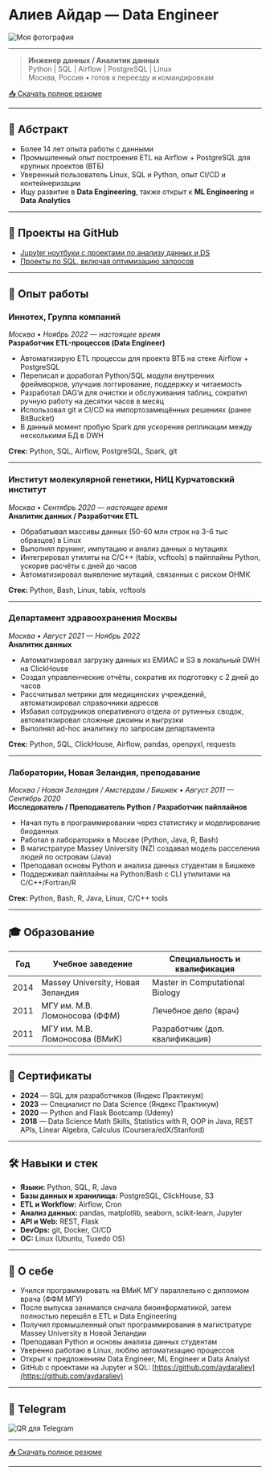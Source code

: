 # Алиев Айдар — Data Engineer

![Моя фотография](./photo.jpg)

---
> **Инженер данных / Аналитик данных**  
> Python | SQL | Airflow | PostgreSQL | Linux  
> Москва, Россия • готов к переезду и командировкам

[📥 Скачать полное резюме](CV_Aliev_data_engineer.pdf)

---

## 📌 Абстракт

- Более 14 лет опыта работы с данными
- Промышленный опыт построения ETL на Airflow + PostgreSQL для крупных проектов (ВТБ)
- Уверенный пользователь Linux, SQL и Python, опыт CI/CD и контейнеризации
- Ищу развитие в **Data Engineering**, также открыт к **ML Engineering** и **Data Analytics**

---

## 📂 Проекты на GitHub

- [Jupyter ноутбуки с проектами по анализу данных и DS](https://github.com/aydaraliev/data_science_course_yandex)
- [Проекты по SQL, включая оптимизацию запросов](https://github.com/aydaraliev/SQL_for_development_course_yandex)

---

## 🏢 Опыт работы

### Иннотех, Группа компаний
*Москва • Ноябрь 2022 — настоящее время*  
**Разработчик ETL-процессов (Data Engineer)**

- Автоматизирую ETL процессы для проекта ВТБ на стеке Airflow + PostgreSQL
- Переписал и доработал Python/SQL модули внутренних фреймворков, улучшив логгирование, поддержку и читаемость
- Разработал DAG’и для очистки и обслуживания таблиц, сократил ручную работу на десятки часов в месяц
- Использовал git и CI/CD на импортозамещённых решениях (ранее BitBucket)
- В данный момент пробую Spark для ускорения репликации между несколькими БД в DWH

**Стек:** Python, SQL, Airflow, PostgreSQL, Spark, git

---

### Институт молекулярной генетики, НИЦ Курчатовский институт
*Москва • Сентябрь 2020 — настоящее время*  
**Аналитик данных / Разработчик ETL**

- Обрабатывал массивы данных (50-60 млн строк на 3-6 тыс образцов) в Linux
- Выполнял прунинг, импутацию и анализ данных о мутациях
- Интегрировал утилиты на C/C++ (tabix, vcftools) в пайплайны Python, ускорив расчёты с дней до часов
- Автоматизировал выявление мутаций, связанных с риском ОНМК

**Стек:** Python, Bash, Linux, tabix, vcftools

---

### Департамент здравоохранения Москвы
*Москва • Август 2021 — Ноябрь 2022*  
**Аналитик данных**

- Автоматизировал загрузку данных из ЕМИАС и S3 в локальный DWH на ClickHouse
- Создал управленческие отчёты, сократив их подготовку с 2 дней до часов
- Рассчитывал метрики для медицинских учреждений, автоматизировал справочники адресов
- Избавил сотрудников оперативного отдела от рутинных сводок, автоматизировал сложные джоины и выгрузки
- Выполнял ad-hoc аналитику по запросам департамента

**Стек:** Python, SQL, ClickHouse, Airflow, pandas, openpyxl, requests

---

### Лаборатории, Новая Зеландия, преподавание
*Москва / Новая Зеландия / Амстердам / Бишкек • Август 2011 — Сентябрь 2020*  
**Исследователь / Преподаватель Python / Разработчик пайплайнов**

- Начал путь в программировании через статистику и моделирование биоданных
- Работал в лабораториях в Москве (Python, Java, R, Bash)
- В магистратуре Massey University (NZ) создавал модель расселения людей по островам (Java)
- Преподавал основы Python и анализа данных студентам в Бишкеке
- Поддерживал пайплайны на Python/Bash с CLI утилитами на C/C++/Fortran/R

**Стек:** Python, Bash, R, Java, Linux, C/C++ tools

---

## 🎓 Образование

| Год  | Учебное заведение                          | Специальность и квалификация                  |
|------|-------------------------------------------|----------------------------------------------|
| 2014 | Massey University, Новая Зеландия         | Master in Computational Biology              |
| 2011 | МГУ им. М.В. Ломоносова (ФФМ)             | Лечебное дело (врач)                         |
| 2011 | МГУ им. М.В. Ломоносова (ВМиК)            | Разработчик (доп. квалификация)              |

---

## 🏅 Сертификаты

- **2024** — SQL для разработчиков (Яндекс Практикум)
- **2023** — Специалист по Data Science (Яндекс Практикум)
- **2020** — Python and Flask Bootcamp (Udemy)
- **2018** — Data Science Math Skills, Statistics with R, OOP in Java, REST APIs, Linear Algebra, Calculus (Coursera/edX/Stanford)

---

## 🛠 Навыки и стек

- **Языки:** Python, SQL, R, Java
- **Базы данных и хранилища:** PostgreSQL, ClickHouse, S3
- **ETL и Workflow:** Airflow, Cron
- **Анализ данных:** pandas, matplotlib, seaborn, scikit-learn, Jupyter
- **API и Web:** REST, Flask
- **DevOps:** git, Docker, CI/CD
- **ОС:** Linux (Ubuntu, Tuxedo OS)

---

## 💬 О себе

- Учился программировать на ВМиК МГУ параллельно с дипломом врача (ФФМ МГУ)
- После выпуска занимался сначала биоинформатикой, затем полностью перешёл в ETL и Data Engineering
- Получил промышленный опыт программирования в магистратуре Massey University в Новой Зеландии
- Преподавал Python и основы анализа данных студентам
- Уверенно работаю в Linux, люблю автоматизацию процессов
- Открыт к предложениям Data Engineer, ML Engineer и Data Analyst
- GitHub с проектами на Jupyter и SQL: [https://github.com/aydaraliev](https://github.com/aydaraliev)

---

## 📲 Telegram

![QR для Telegram](./qr.png)

---

[📥 Скачать полное резюме](CV_Aliev_data_engineer.pdf)

---